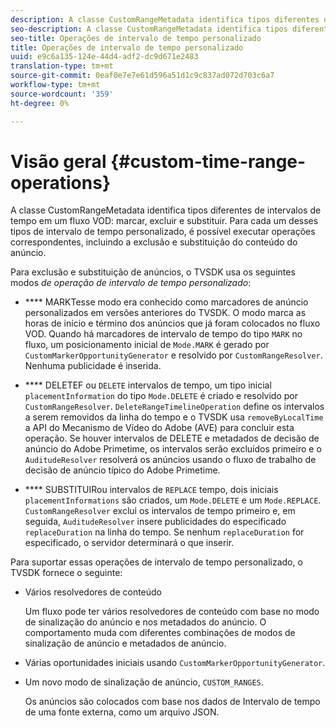 ```yaml
---
description: A classe CustomRangeMetadata identifica tipos diferentes de intervalos de tempo em uma marca de fluxo VOD, excluir e substituir. Para cada um desses tipos de intervalo de tempo personalizado, é possível executar operações correspondentes, incluindo a exclusão e substituição do conteúdo do anúncio.
seo-description: A classe CustomRangeMetadata identifica tipos diferentes de intervalos de tempo em uma marca de fluxo VOD, excluir e substituir. Para cada um desses tipos de intervalo de tempo personalizado, é possível executar operações correspondentes, incluindo a exclusão e substituição do conteúdo do anúncio.
seo-title: Operações de intervalo de tempo personalizado
title: Operações de intervalo de tempo personalizado
uuid: e9c6a135-124e-44d4-adf2-dc9d671e2483
translation-type: tm+mt
source-git-commit: 0eaf0e7e7e61d596a51d1c9c837ad072d703c6a7
workflow-type: tm+mt
source-wordcount: '359'
ht-degree: 0%

---
```



# Visão geral {#custom-time-range-operations}

A classe CustomRangeMetadata identifica tipos diferentes de intervalos de tempo em um fluxo VOD: marcar, excluir e substituir. Para cada um desses tipos de intervalo de tempo personalizado, é possível executar operações correspondentes, incluindo a exclusão e substituição do conteúdo do anúncio.

<!--<a id="section_1323C0BAC259424C85A6ACFB48FE77EC"></a>-->

Para exclusão e substituição de anúncios, o TVSDK usa os seguintes modos *de operação de intervalo de tempo personalizado*:

* **** MARKTesse modo era conhecido como marcadores de anúncio personalizados em versões anteriores do TVSDK. O modo marca as horas de início e término dos anúncios que já foram colocados no fluxo VOD. Quando há marcadores de intervalo de tempo do tipo `MARK` no fluxo, um posicionamento inicial de `Mode.MARK` é gerado por `CustomMarkerOpportunityGenerator` e resolvido por `CustomRangeResolver`. Nenhuma publicidade é inserida.

* **** DELETEF ou  `DELETE` intervalos de tempo, um tipo inicial  `placementInformation` do tipo  `Mode.DELETE` é criado e resolvido por  `CustomRangeResolver`. `DeleteRangeTimelineOperation` define os intervalos a serem removidos da linha do tempo e o TVSDK usa  `removeByLocalTime` a API do Mecanismo de Vídeo do Adobe (AVE) para concluir esta operação. Se houver intervalos de DELETE e metadados de decisão de anúncio do Adobe Primetime, os intervalos serão excluídos primeiro e o `AuditudeResolver` resolverá os anúncios usando o fluxo de trabalho de decisão de anúncio típico do Adobe Primetime.

* **** SUBSTITUIRou intervalos de  `REPLACE` tempo, dois iniciais  `placementInformations` são criados, um  `Mode.DELETE` e um  `Mode.REPLACE`. `CustomRangeResolver` exclui os intervalos de tempo primeiro e, em seguida,  `AuditudeResolver` insere publicidades do especificado  `replaceDuration` na linha do tempo. Se nenhum `replaceDuration` for especificado, o servidor determinará o que inserir.

Para suportar essas operações de intervalo de tempo personalizado, o TVSDK fornece o seguinte:

* Vários resolvedores de conteúdo

   Um fluxo pode ter vários resolvedores de conteúdo com base no modo de sinalização do anúncio e nos metadados do anúncio. O comportamento muda com diferentes combinações de modos de sinalização de anúncio e metadados de anúncio.
* Várias oportunidades iniciais usando `CustomMarkerOpportunityGenerator`.
* Um novo modo de sinalização de anúncio, `CUSTOM_RANGES`.

   Os anúncios são colocados com base nos dados de Intervalo de tempo de uma fonte externa, como um arquivo JSON.

